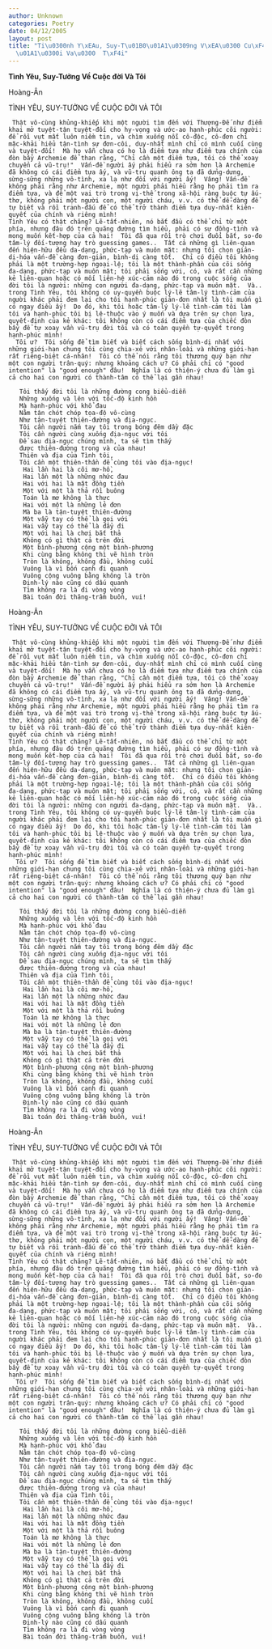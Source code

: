 ```yaml
---
author: Unknown
categories: Poetry
date: 04/12/2005
layout: post
title: "Ti\u0300nh Y\xEAu, Suy-T\u01B0\u01A1\u0309ng V\xEA\u0300 Cu\xF4\u0323c \u0111\
  \u01A1\u0300i Va\u0300  T\xF4i"
---
```


**Tình Yêu, Suy-Tưởng Về Cuộc đời Và  Tôi**

Hoàng-Ân

TÌNH YÊU, SUY-TƯỞNG VỀ CUỘC ĐỜI VÀ TÔI

     Thật vô-cùng khủng-khiếp khi một người tìm đến với Thượng-Đế như điểm khai mở tuyệt-tận tuyệt-đối cho hy-vọng và ước-ao hạnh-phúc cõi người: để rồi vụt mất luôn niềm tin, và chìm xuống nỗi cô-độc, cô-đơn chỉ mặc-khải hiểu tận-tình sự đơn-côi, duy-nhất mình chỉ có mình cuối cùng và tuyệt-đối!  Mà họ vẫn chưa có họ là điểm tựa như điểm tựa chính của đòn bẩy Archemie để than rằng, "Chỉ cần một điểm tựa, tôi có thể xoay chuyển cả vũ-trụ!"  Vấn-đề người ấy phải hiểu ra sớm hơn là Archemie đã không có cái điểm tựa ấy, và vũ-trụ quanh ông ta đã dửng-dưng, sừng-sững những vô-tình, xa lạ như đối với người ấy!  Vâng! Vấn-đề không phải rằng như Archemie, một người phải hiểu rằng họ phải tìm ra điểm tựa, và để một vai trò trong vị-thế trong xã-hội ràng buộc tự ấu-thơ, không phải một người con, một người cháu, v.v. có thể dễ-dàng để tự biết và rồi tranh-đấu để có thể trở thành điểm tựa duy-nhất kiên-quyết của chính và riêng mình!
    Tình Yêu có thật chăng? Lẽ-tất-nhiên, nó bắt đầu có thể chỉ từ một phía, nhưng đâu đó trên quãng đường tìm hiểu, phải có sự đồng-tình và mong muốn kết-hợp của cả hai!  Tôi đã qua rồi trò chơi đuổi bắt, so-đo tâm-lý đối-tượng hay trò guessing games..  Tất cả những gì liên-quan đến hiện-hữu đều da-dạng, phức-tạp và muôn mặt: nhưng tôi chọn giản-dị-hóa vấn-đề càng đơn-giản, bình-dị càng tốt.  Chỉ có điều tôi không phải là một trường-hợp ngoại-lệ; tôi là một thành-phần của cõi sống đa-dạng, phức-tạp và muôn mặt; tôi phải sống với, có, và rất cần những kẻ liên-quan hoặc có mối liên-hệ xúc-cảm nào đó trong cuộc sống của đời tôi là người: những con người đa-dạng, phức-tạp và muôn mặt.  Và.. trong Tình Yêu, tôi không có uy-quyền buộc lý-lẽ tâm-lý tình-cảm của người khác phải đem lại cho tôi hạnh-phúc giản-đơn nhất là tôi muốn gì có ngay điều ấy!  Do đó, khi tôi hoặc tâm-lý lý-lẽ tình-cảm tôi làm tôi và hạnh-phúc tôi bị lệ-thuộc vào ý muốn và dựa trên sự chọn lựa, quyết-định của kẻ khác: tôi không còn có cái điểm tựa của chiếc đòn bẩy để tự xoay vần vũ-trụ đời tôi và có toàn quyền tự-quyết trong hạnh-phúc mình!
      Tôi ư?  Tôi sống để tìm biết và biết cách sống bình-dị nhất với những giới-hạn chung tôi cùng chia-xẻ với nhân-loài và những giới-hạn rất riêng-biệt cá-nhân!  Tôi có thể nói rằng tôi thương quý bạn như một con người trân-quý: nhưng khoảng cách ư? Có phải chỉ có "good intention" là "good enough" đâu!  Nghĩa là có thiện-ý chưa đủ làm gì cả cho hai con người có thành-tâm có thể lại gần nhau!
      
       Tôi thấy đời tôi là những đường cong biểu-diễn
       Những xuống và lên với tốc-độ kinh hồn
       Mà hạnh-phúc với khổ đau
       Nằm tận chót chóp tọa-độ vô-cùng
       Như tận-tuyệt thiên-đường và địa-ngục.
       Tôi cần người nắm tay tôi trong bóng đêm dầy đặc
       Tôi cần người cùng xuống địa-ngục với tôi
       Để sau địa-ngục chúng mình, ta sẽ tìm thấy
       được thiên-đường trong và của nhau!
       Thiên và địa của Tình tôi,
       Tôi cần một thiên-thần để cùng tôi vào địa-ngục!
        Hai lần hai là cõi mơ-hồ,
        Hai lần một là những nhức đau
        Hai với hai là mặt đồng tiền
        Một với một là thả rồi buông
        Toán là mơ không là thực
        Hai với một là những lẻ đơn
        Mà ba là tận-tuyệt thiên-đường
        Một vẫy tay có thể là gọi với
        Hai vẫy tay có thể là đẩy đi
        Một với hai là chơi bắt thả
        Không có gì thật cả trên đời
        Một bình-phương cộng một bình-phương
        Khi cùng bằng không thì vẽ hình tròn
        Tròn là không, không đầu, không cuối
        Vuông là vì bốn cạnh đi quanh
        Vuông cộng vuông bằng không là tròn
        Định-lý nào cũng có dấu quanh
        Tìm không ra là đi vòng vòng
        Bài toán đời thăng-trầm buồn, vui!

Hoàng-Ân

TÌNH YÊU, SUY-TƯỞNG VỀ CUỘC ĐỜI VÀ TÔI

     Thật vô-cùng khủng-khiếp khi một người tìm đến với Thượng-Đế như điểm khai mở tuyệt-tận tuyệt-đối cho hy-vọng và ước-ao hạnh-phúc cõi người: để rồi vụt mất luôn niềm tin, và chìm xuống nỗi cô-độc, cô-đơn chỉ mặc-khải hiểu tận-tình sự đơn-côi, duy-nhất mình chỉ có mình cuối cùng và tuyệt-đối!  Mà họ vẫn chưa có họ là điểm tựa như điểm tựa chính của đòn bẩy Archemie để than rằng, "Chỉ cần một điểm tựa, tôi có thể xoay chuyển cả vũ-trụ!"  Vấn-đề người ấy phải hiểu ra sớm hơn là Archemie đã không có cái điểm tựa ấy, và vũ-trụ quanh ông ta đã dửng-dưng, sừng-sững những vô-tình, xa lạ như đối với người ấy!  Vâng! Vấn-đề không phải rằng như Archemie, một người phải hiểu rằng họ phải tìm ra điểm tựa, và để một vai trò trong vị-thế trong xã-hội ràng buộc tự ấu-thơ, không phải một người con, một người cháu, v.v. có thể dễ-dàng để tự biết và rồi tranh-đấu để có thể trở thành điểm tựa duy-nhất kiên-quyết của chính và riêng mình!
    Tình Yêu có thật chăng? Lẽ-tất-nhiên, nó bắt đầu có thể chỉ từ một phía, nhưng đâu đó trên quãng đường tìm hiểu, phải có sự đồng-tình và mong muốn kết-hợp của cả hai!  Tôi đã qua rồi trò chơi đuổi bắt, so-đo tâm-lý đối-tượng hay trò guessing games..  Tất cả những gì liên-quan đến hiện-hữu đều da-dạng, phức-tạp và muôn mặt: nhưng tôi chọn giản-dị-hóa vấn-đề càng đơn-giản, bình-dị càng tốt.  Chỉ có điều tôi không phải là một trường-hợp ngoại-lệ; tôi là một thành-phần của cõi sống đa-dạng, phức-tạp và muôn mặt; tôi phải sống với, có, và rất cần những kẻ liên-quan hoặc có mối liên-hệ xúc-cảm nào đó trong cuộc sống của đời tôi là người: những con người đa-dạng, phức-tạp và muôn mặt.  Và.. trong Tình Yêu, tôi không có uy-quyền buộc lý-lẽ tâm-lý tình-cảm của người khác phải đem lại cho tôi hạnh-phúc giản-đơn nhất là tôi muốn gì có ngay điều ấy!  Do đó, khi tôi hoặc tâm-lý lý-lẽ tình-cảm tôi làm tôi và hạnh-phúc tôi bị lệ-thuộc vào ý muốn và dựa trên sự chọn lựa, quyết-định của kẻ khác: tôi không còn có cái điểm tựa của chiếc đòn bẩy để tự xoay vần vũ-trụ đời tôi và có toàn quyền tự-quyết trong hạnh-phúc mình!
      Tôi ư?  Tôi sống để tìm biết và biết cách sống bình-dị nhất với những giới-hạn chung tôi cùng chia-xẻ với nhân-loài và những giới-hạn rất riêng-biệt cá-nhân!  Tôi có thể nói rằng tôi thương quý bạn như một con người trân-quý: nhưng khoảng cách ư? Có phải chỉ có "good intention" là "good enough" đâu!  Nghĩa là có thiện-ý chưa đủ làm gì cả cho hai con người có thành-tâm có thể lại gần nhau!
      
       Tôi thấy đời tôi là những đường cong biểu-diễn
       Những xuống và lên với tốc-độ kinh hồn
       Mà hạnh-phúc với khổ đau
       Nằm tận chót chóp tọa-độ vô-cùng
       Như tận-tuyệt thiên-đường và địa-ngục.
       Tôi cần người nắm tay tôi trong bóng đêm dầy đặc
       Tôi cần người cùng xuống địa-ngục với tôi
       Để sau địa-ngục chúng mình, ta sẽ tìm thấy
       được thiên-đường trong và của nhau!
       Thiên và địa của Tình tôi,
       Tôi cần một thiên-thần để cùng tôi vào địa-ngục!
        Hai lần hai là cõi mơ-hồ,
        Hai lần một là những nhức đau
        Hai với hai là mặt đồng tiền
        Một với một là thả rồi buông
        Toán là mơ không là thực
        Hai với một là những lẻ đơn
        Mà ba là tận-tuyệt thiên-đường
        Một vẫy tay có thể là gọi với
        Hai vẫy tay có thể là đẩy đi
        Một với hai là chơi bắt thả
        Không có gì thật cả trên đời
        Một bình-phương cộng một bình-phương
        Khi cùng bằng không thì vẽ hình tròn
        Tròn là không, không đầu, không cuối
        Vuông là vì bốn cạnh đi quanh
        Vuông cộng vuông bằng không là tròn
        Định-lý nào cũng có dấu quanh
        Tìm không ra là đi vòng vòng
        Bài toán đời thăng-trầm buồn, vui!

Hoàng-Ân

TÌNH YÊU, SUY-TƯỞNG VỀ CUỘC ĐỜI VÀ TÔI

     Thật vô-cùng khủng-khiếp khi một người tìm đến với Thượng-Đế như điểm khai mở tuyệt-tận tuyệt-đối cho hy-vọng và ước-ao hạnh-phúc cõi người: để rồi vụt mất luôn niềm tin, và chìm xuống nỗi cô-độc, cô-đơn chỉ mặc-khải hiểu tận-tình sự đơn-côi, duy-nhất mình chỉ có mình cuối cùng và tuyệt-đối!  Mà họ vẫn chưa có họ là điểm tựa như điểm tựa chính của đòn bẩy Archemie để than rằng, "Chỉ cần một điểm tựa, tôi có thể xoay chuyển cả vũ-trụ!"  Vấn-đề người ấy phải hiểu ra sớm hơn là Archemie đã không có cái điểm tựa ấy, và vũ-trụ quanh ông ta đã dửng-dưng, sừng-sững những vô-tình, xa lạ như đối với người ấy!  Vâng! Vấn-đề không phải rằng như Archemie, một người phải hiểu rằng họ phải tìm ra điểm tựa, và để một vai trò trong vị-thế trong xã-hội ràng buộc tự ấu-thơ, không phải một người con, một người cháu, v.v. có thể dễ-dàng để tự biết và rồi tranh-đấu để có thể trở thành điểm tựa duy-nhất kiên-quyết của chính và riêng mình!
    Tình Yêu có thật chăng? Lẽ-tất-nhiên, nó bắt đầu có thể chỉ từ một phía, nhưng đâu đó trên quãng đường tìm hiểu, phải có sự đồng-tình và mong muốn kết-hợp của cả hai!  Tôi đã qua rồi trò chơi đuổi bắt, so-đo tâm-lý đối-tượng hay trò guessing games..  Tất cả những gì liên-quan đến hiện-hữu đều da-dạng, phức-tạp và muôn mặt: nhưng tôi chọn giản-dị-hóa vấn-đề càng đơn-giản, bình-dị càng tốt.  Chỉ có điều tôi không phải là một trường-hợp ngoại-lệ; tôi là một thành-phần của cõi sống đa-dạng, phức-tạp và muôn mặt; tôi phải sống với, có, và rất cần những kẻ liên-quan hoặc có mối liên-hệ xúc-cảm nào đó trong cuộc sống của đời tôi là người: những con người đa-dạng, phức-tạp và muôn mặt.  Và.. trong Tình Yêu, tôi không có uy-quyền buộc lý-lẽ tâm-lý tình-cảm của người khác phải đem lại cho tôi hạnh-phúc giản-đơn nhất là tôi muốn gì có ngay điều ấy!  Do đó, khi tôi hoặc tâm-lý lý-lẽ tình-cảm tôi làm tôi và hạnh-phúc tôi bị lệ-thuộc vào ý muốn và dựa trên sự chọn lựa, quyết-định của kẻ khác: tôi không còn có cái điểm tựa của chiếc đòn bẩy để tự xoay vần vũ-trụ đời tôi và có toàn quyền tự-quyết trong hạnh-phúc mình!
      Tôi ư?  Tôi sống để tìm biết và biết cách sống bình-dị nhất với những giới-hạn chung tôi cùng chia-xẻ với nhân-loài và những giới-hạn rất riêng-biệt cá-nhân!  Tôi có thể nói rằng tôi thương quý bạn như một con người trân-quý: nhưng khoảng cách ư? Có phải chỉ có "good intention" là "good enough" đâu!  Nghĩa là có thiện-ý chưa đủ làm gì cả cho hai con người có thành-tâm có thể lại gần nhau!
      
       Tôi thấy đời tôi là những đường cong biểu-diễn
       Những xuống và lên với tốc-độ kinh hồn
       Mà hạnh-phúc với khổ đau
       Nằm tận chót chóp tọa-độ vô-cùng
       Như tận-tuyệt thiên-đường và địa-ngục.
       Tôi cần người nắm tay tôi trong bóng đêm dầy đặc
       Tôi cần người cùng xuống địa-ngục với tôi
       Để sau địa-ngục chúng mình, ta sẽ tìm thấy
       được thiên-đường trong và của nhau!
       Thiên và địa của Tình tôi,
       Tôi cần một thiên-thần để cùng tôi vào địa-ngục!
        Hai lần hai là cõi mơ-hồ,
        Hai lần một là những nhức đau
        Hai với hai là mặt đồng tiền
        Một với một là thả rồi buông
        Toán là mơ không là thực
        Hai với một là những lẻ đơn
        Mà ba là tận-tuyệt thiên-đường
        Một vẫy tay có thể là gọi với
        Hai vẫy tay có thể là đẩy đi
        Một với hai là chơi bắt thả
        Không có gì thật cả trên đời
        Một bình-phương cộng một bình-phương
        Khi cùng bằng không thì vẽ hình tròn
        Tròn là không, không đầu, không cuối
        Vuông là vì bốn cạnh đi quanh
        Vuông cộng vuông bằng không là tròn
        Định-lý nào cũng có dấu quanh
        Tìm không ra là đi vòng vòng
        Bài toán đời thăng-trầm buồn, vui!
